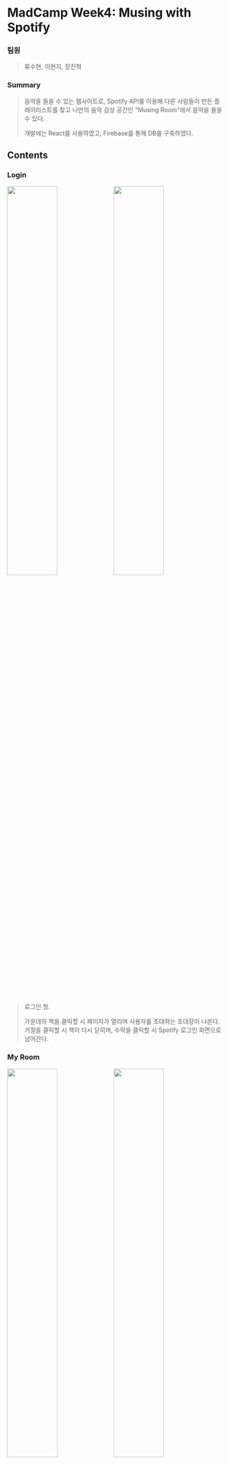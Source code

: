 
# MadCamp Week4: Musing with Spotify

### 팀원

> 류수현, 이현지, 장진혁

### Summary

> 음악을 들을 수 있는 웹사이트로, Spotify API를 이용해 다른 사람들이 만든 플레이리스트를 찾고 나만의 음악 감상 공간인 "Musing Room"에서 음악을 들을 수 있다.
> 
> 개발에는 React를 사용하였고, Firebase를 통해 DB를 구축하였다.

## Contents
### Login
<img src="https://user-images.githubusercontent.com/79245586/127550826-96ed4d53-c122-4ecd-aa18-7511e4c3f49b.png" width="48%"> <img src="https://user-images.githubusercontent.com/79245586/127551223-a54e2d0f-ae5b-4a88-853d-89cb4d65e774.png" width="48%">


> 로그인 창.
> 
> 가운데의 책을 클릭할 시 페이지가 열리며 사용자를 초대하는 초대장이 나온다. 거절을 클릭할 시 책이 다시 닫히며, 수락을 클릭할 시 Spotify 로그인 화면으로 넘어간다.


### My Room
<img src="https://user-images.githubusercontent.com/79245586/127551456-daaf0b10-b0c2-42b2-b8ba-46b9839086c6.png" width="48%"> <img src="https://user-images.githubusercontent.com/79245586/127551566-04d0e3ae-de99-4590-a679-0e93ae714f4e.png" width="48%">


> 로그인 직후의 화면으로, 책장에서 현재 내가 저장한 플레이리스트의 목록을 확인할 수 있다.
>
> 앨범 이미지 위에 커서를 올리면 앨범의 평균 색깔로 뒤편의 조명이 켜지며, 앨범을 클릭할 시 플레이리스트가 왼쪽으로 밀리며 PLAY와 ADD 두 개의 버튼이 나오게 된다.


### Musing Room
<img src="https://user-images.githubusercontent.com/79245586/127551857-038a27bf-6415-4282-8fde-c4013c72b4c2.png" width="48%">


> My Room에서 축음기 버튼을 눌러 들어갈 수 있으며, 왼쪽의 커다란 LP판에서 선택한 음반이 돌아가며 재생된다.
>
> 아래에서 플레이 바를 확인할 수 있고, 일시정지/다음 곡 버튼을 통해 곡을 변경할 수 있다. 또한 우측의 플레이리스트에서 곡을 클릭하여 선택하는 것도 가능하다.


### Dashboard
<img src="https://user-images.githubusercontent.com/79245586/127552422-1a55eece-e6f4-4007-81c0-9e5bebbfdea0.png" width="48%">


> 곡을 검색하여 추가할 수 있다. 난잘몰라 으헤헤ㅔ헿
